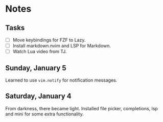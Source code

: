 # Notes

## Tasks

- [ ] Move keybindings for FZF to Lazy.
- [ ] Install markdown.nvim and LSP for Markdown.
- [ ] Watch Lua video from TJ.

## Sunday, January 5

Learned to use `vim.notify` for notification messages.

## Saturday, January 4

From darkness, there became light. Installed file picker, completions, lsp and mini for some extra functionality.
